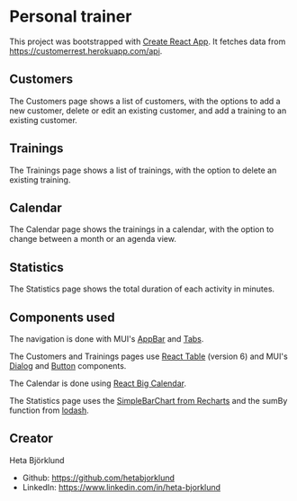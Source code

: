 # Personal trainer

This project was bootstrapped with [Create React App](https://github.com/facebook/create-react-app). It fetches data from https://customerrest.herokuapp.com/api.

## Customers
The Customers page shows a list of customers, with the options to add a new customer, delete or edit an existing customer, and add a training to an existing customer.

## Trainings
The Trainings page shows a list of trainings, with the option to delete an existing training.

## Calendar
The Calendar page shows the trainings in a calendar, with the option to change between a month or an agenda view. 

## Statistics
The Statistics page shows the total duration of each activity in minutes.

## Components used
The navigation is done with MUI's [AppBar](https://mui.com/components/app-bar/) and [Tabs](https://mui.com/components/tabs/).

The Customers and Trainings pages use [React Table](https://react-table.tanstack.com/) (version 6) and MUI's [Dialog](https://mui.com/components/dialogs/) and [Button](https://mui.com/components/buttons/) components.

The Calendar is done using [React Big Calendar](https://github.com/jquense/react-big-calendar).

The Statistics page uses the [SimpleBarChart from Recharts](https://recharts.org/en-US/examples/SimpleBarChart) and the sumBy function from [lodash](https://lodash.com/). 

## Creator
Heta Björklund
 * Github: https://github.com/hetabjorklund
 * LinkedIn: https://www.linkedin.com/in/heta-bjorklund
